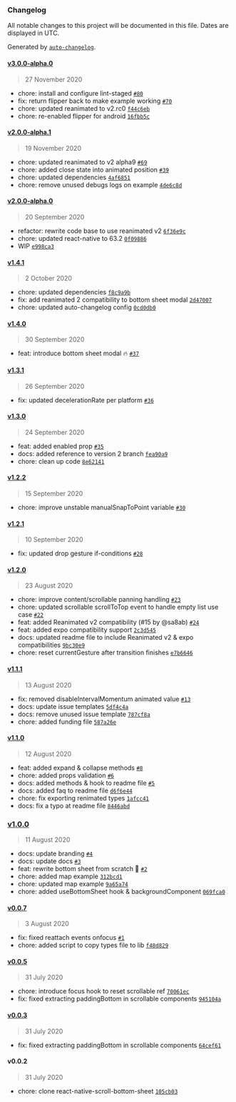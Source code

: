 ### Changelog

All notable changes to this project will be documented in this file. Dates are displayed in UTC.

Generated by [`auto-changelog`](https://github.com/CookPete/auto-changelog).

#### [v3.0.0-alpha.0](https://github.com/gorhom/react-native-bottom-sheet/compare/v2.0.0-alpha.1...v3.0.0-alpha.0)

> 27 November 2020

- chore: install and configure lint-staged [`#80`](https://github.com/gorhom/react-native-bottom-sheet/pull/80)
- fix: return flipper back to make example working [`#70`](https://github.com/gorhom/react-native-bottom-sheet/pull/70)
- chore: updated reanimated to v2.rc0 [`f44c6eb`](https://github.com/gorhom/react-native-bottom-sheet/commit/f44c6ebd8d5271fdeb15f3640c773cf08019e95c)
- chore: re-enabled flipper for android [`16fbb5c`](https://github.com/gorhom/react-native-bottom-sheet/commit/16fbb5c8514a55492879515f87f53af930c54fa7)

#### [v2.0.0-alpha.1](https://github.com/gorhom/react-native-bottom-sheet/compare/v2.0.0-alpha.0...v2.0.0-alpha.1)

> 19 November 2020

- chore: updated reanimated to v2 alpha9 [`#69`](https://github.com/gorhom/react-native-bottom-sheet/pull/69)
- chore: added close state into animated position [`#39`](https://github.com/gorhom/react-native-bottom-sheet/pull/39)
- chore: updated dependencies [`4af6851`](https://github.com/gorhom/react-native-bottom-sheet/commit/4af6851c3dd703629818e93446598a8278055021)
- chore: remove unused debugs logs on example [`4de6c8d`](https://github.com/gorhom/react-native-bottom-sheet/commit/4de6c8d892461bf7fbe35853a30ffb1170eccd96)

#### [v2.0.0-alpha.0](https://github.com/gorhom/react-native-bottom-sheet/compare/v1.4.1...v2.0.0-alpha.0)

> 20 September 2020

- refactor: rewrite code base to use reanimated v2 [`6f36e9c`](https://github.com/gorhom/react-native-bottom-sheet/commit/6f36e9ceb117d2582ab6158399a1e83277adbdd4)
- chore: updated react-native to 63.2 [`0f09886`](https://github.com/gorhom/react-native-bottom-sheet/commit/0f0988657fab75cb05cb69485e2357b433c47488)
- WIP [`e998ca3`](https://github.com/gorhom/react-native-bottom-sheet/commit/e998ca352a49405e3e67a06d9a32fc7aa8c876de)

#### [v1.4.1](https://github.com/gorhom/react-native-bottom-sheet/compare/v1.4.0...v1.4.1)

> 2 October 2020

- chore: updated dependencies [`f8c9a9b`](https://github.com/gorhom/react-native-bottom-sheet/commit/f8c9a9b389bb21c18efa593c885337c92dff3810)
- fix: add reanimated 2 compatibility to bottom sheet modal [`2d47007`](https://github.com/gorhom/react-native-bottom-sheet/commit/2d47007df64ecd0c83035136b5b882eff6d53619)
- chore: updated auto-changelog config [`0cd0db0`](https://github.com/gorhom/react-native-bottom-sheet/commit/0cd0db094e224e945e7e7b6551f8eb806cff63da)

#### [v1.4.0](https://github.com/gorhom/react-native-bottom-sheet/compare/v1.3.1...v1.4.0)

> 30 September 2020

- feat: introduce bottom sheet modal 🔥 [`#37`](https://github.com/gorhom/react-native-bottom-sheet/pull/37)

#### [v1.3.1](https://github.com/gorhom/react-native-bottom-sheet/compare/v1.3.0...v1.3.1)

> 26 September 2020

- fix: updated decelerationRate per platform [`#36`](https://github.com/gorhom/react-native-bottom-sheet/pull/36)

#### [v1.3.0](https://github.com/gorhom/react-native-bottom-sheet/compare/v1.2.2...v1.3.0)

> 24 September 2020

- feat: added enabled prop [`#35`](https://github.com/gorhom/react-native-bottom-sheet/pull/35)
- docs: added reference to version 2 branch [`fea90a9`](https://github.com/gorhom/react-native-bottom-sheet/commit/fea90a977626e6afc9447c6b68d2f9926c1f239d)
- chore: clean up code [`8e62141`](https://github.com/gorhom/react-native-bottom-sheet/commit/8e62141fdb96a2b3e2532d16911f6e6e6cc3ccc3)

#### [v1.2.2](https://github.com/gorhom/react-native-bottom-sheet/compare/v1.2.1...v1.2.2)

> 15 September 2020

- chore: improve unstable manualSnapToPoint variable [`#30`](https://github.com/gorhom/react-native-bottom-sheet/pull/30)

#### [v1.2.1](https://github.com/gorhom/react-native-bottom-sheet/compare/v1.2.0...v1.2.1)

> 10 September 2020

- fix: updated drop gesture if-conditions [`#28`](https://github.com/gorhom/react-native-bottom-sheet/pull/28)

#### [v1.2.0](https://github.com/gorhom/react-native-bottom-sheet/compare/v1.1.1...v1.2.0)

> 23 August 2020

- chore: improve content/scrollable panning handling [`#23`](https://github.com/gorhom/react-native-bottom-sheet/pull/23)
- chore: updated scrollable scrollToTop event to handle empty list use case [`#22`](https://github.com/gorhom/react-native-bottom-sheet/pull/22)
- feat: added Reanimated v2 compatibility (#15 by @sa8ab) [`#24`](https://github.com/gorhom/react-native-bottom-sheet/pull/24)
- feat: added expo compatibility support [`2c3d545`](https://github.com/gorhom/react-native-bottom-sheet/commit/2c3d545a10e6125fb66829a6784069b1b62f6798)
- docs: updated readme file to include Reanimated v2 & expo compatibilities [`9bc30e9`](https://github.com/gorhom/react-native-bottom-sheet/commit/9bc30e96ef1cec80703e0e98b58602bdc185f7ff)
- chore: reset currentGesture after transition finishes [`e7b6646`](https://github.com/gorhom/react-native-bottom-sheet/commit/e7b6646b50f5ed00b62388723e6d965006ecfc4a)

#### [v1.1.1](https://github.com/gorhom/react-native-bottom-sheet/compare/v1.1.0...v1.1.1)

> 13 August 2020

- fix: removed disableIntervalMomentum animated value [`#13`](https://github.com/gorhom/react-native-bottom-sheet/pull/13)
- docs: update issue templates [`5df4c4a`](https://github.com/gorhom/react-native-bottom-sheet/commit/5df4c4a4a6e02b91bcd7502f8180c27380849b66)
- docs: remove unused issue template [`787cf8a`](https://github.com/gorhom/react-native-bottom-sheet/commit/787cf8ac8b6fa547308ba375fb1cf495b2a98fee)
- chore: added funding file [`587a26e`](https://github.com/gorhom/react-native-bottom-sheet/commit/587a26e14145dea06d4515c36e1ed0fcccfdeb08)

#### [v1.1.0](https://github.com/gorhom/react-native-bottom-sheet/compare/v1.0.0...v1.1.0)

> 12 August 2020

- feat: added expand & collapse methods [`#8`](https://github.com/gorhom/react-native-bottom-sheet/pull/8)
- chore: added props validation [`#6`](https://github.com/gorhom/react-native-bottom-sheet/pull/6)
- docs: added methods & hook to readme file [`#5`](https://github.com/gorhom/react-native-bottom-sheet/pull/5)
- docs: added faq to readme file [`d6f6e44`](https://github.com/gorhom/react-native-bottom-sheet/commit/d6f6e443638bb778f705fd7437c36e1c5cb1cd57)
- chore: fix exporting renimated types [`1afcc41`](https://github.com/gorhom/react-native-bottom-sheet/commit/1afcc41782965278cc7436131ae91019d8f40193)
- docs: fix a typo at readme file [`8446abd`](https://github.com/gorhom/react-native-bottom-sheet/commit/8446abd841b690acd4c277fc5ebf10c52bd67f25)

### [v1.0.0](https://github.com/gorhom/react-native-bottom-sheet/compare/v0.0.7...v1.0.0)

> 11 August 2020

- docs: update branding [`#4`](https://github.com/gorhom/react-native-bottom-sheet/pull/4)
- docs: update docs [`#3`](https://github.com/gorhom/react-native-bottom-sheet/pull/3)
- feat: rewrite bottom sheet from scratch 🎉 [`#2`](https://github.com/gorhom/react-native-bottom-sheet/pull/2)
- chore: added map example [`312bcd1`](https://github.com/gorhom/react-native-bottom-sheet/commit/312bcd10efc8674955f9ce1ba8974fb4bd40f43b)
- chore: updated map example [`9a65a74`](https://github.com/gorhom/react-native-bottom-sheet/commit/9a65a7435b97c754c37049c2812c289b1e6453e6)
- chore: added useBottomSheet hook & backgroundComponent [`069fca0`](https://github.com/gorhom/react-native-bottom-sheet/commit/069fca0473f4f801a71c71c5026a56dda587769a)

#### [v0.0.7](https://github.com/gorhom/react-native-bottom-sheet/compare/v0.0.5...v0.0.7)

> 3 August 2020

- fix: fixed reattach events onfocus [`#1`](https://github.com/gorhom/react-native-bottom-sheet/pull/1)
- chore: added script to copy types file to lib [`f48d829`](https://github.com/gorhom/react-native-bottom-sheet/commit/f48d8293d74bba97c4cf596b8f48819c2ae25a00)

#### [v0.0.5](https://github.com/gorhom/react-native-bottom-sheet/compare/v0.0.3...v0.0.5)

> 31 July 2020

- chore: introduce focus hook to reset scrollable ref [`70061ec`](https://github.com/gorhom/react-native-bottom-sheet/commit/70061ec8fb57f41d54b7b9733e2fbc36b8a0f6d8)
- fix: fixed extracting paddingBottom in scrollable components [`945104a`](https://github.com/gorhom/react-native-bottom-sheet/commit/945104ab532eb3cf63ea16cec348f3ef2ad6c584)

#### [v0.0.3](https://github.com/gorhom/react-native-bottom-sheet/compare/v0.0.2...v0.0.3)

> 31 July 2020

- fix: fixed extracting paddingBottom in scrollable components [`64cef61`](https://github.com/gorhom/react-native-bottom-sheet/commit/64cef618cd654486174cc6a8179a76c80ef5d497)

#### v0.0.2

> 31 July 2020

- chore: clone react-native-scroll-bottom-sheet [`105cb03`](https://github.com/gorhom/react-native-bottom-sheet/commit/105cb0334e317d5c4919e77816ee03fb20069eeb)
